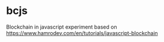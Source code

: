 # bcjs
Blockchain in javascript experiment based on https://www.hamrodev.com/en/tutorials/javascript-blockchain
